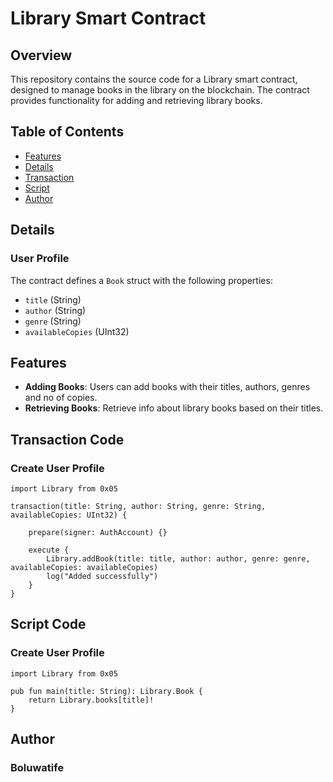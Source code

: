 # Library Smart Contract

## Overview

This repository contains the source code for a Library smart contract, designed to manage books in the library on the blockchain. The contract provides functionality for adding and retrieving library books.

## Table of Contents

- [Features](#features)
- [Details](#details)
- [Transaction](#transaction-code)
- [Script](#script-code)
- [Author](#author)

## Details

### User Profile

The contract defines a `Book` struct with the following properties:

- `title` (String)
- `author` (String)
- `genre` (String)
- `availableCopies` (UInt32)

## Features

- **Adding Books**: Users can add books with their titles, authors, genres and no of copies.
- **Retrieving Books**: Retrieve info about library books based on their titles.

## Transaction Code

### Create User Profile

```cadence
import Library from 0x05

transaction(title: String, author: String, genre: String, availableCopies: UInt32) {

    prepare(signer: AuthAccount) {}

    execute {
        Library.addBook(title: title, author: author, genre: genre, availableCopies: availableCopies)
        log("Added successfully")
    }
}
```

## Script Code

### Create User Profile

```cadence
import Library from 0x05

pub fun main(title: String): Library.Book {
    return Library.books[title]!
}

```

## Author

### Boluwatife
